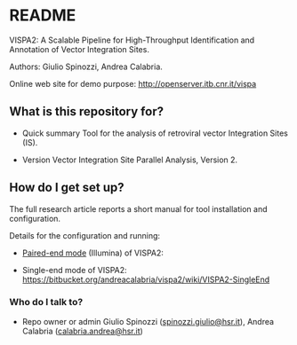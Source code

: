 # README #

VISPA2: A Scalable Pipeline for High-Throughput Identification and Annotation of Vector Integration Sites.

Authors: Giulio Spinozzi, Andrea Calabria.

Online web site for demo purpose: http://openserver.itb.cnr.it/vispa


## What is this repository for? ##

* Quick summary
Tool for the analysis of retroviral vector Integration Sites (IS).

* Version
Vector Integration Site Parallel Analysis, Version 2.


## How do I get set up? ##

The full research article reports a short manual for tool installation and configuration.

Details for the configuration and running:

* [Paired-end mode](https://bitbucket.org/andreacalabria/vispa2/wiki/VISPA2-PairedEnd) (Illumina) of VISPA2:

* Single-end mode of VISPA2:
https://bitbucket.org/andreacalabria/vispa2/wiki/VISPA2-SingleEnd

### Who do I talk to? ###

* Repo owner or admin
Giulio Spinozzi (spinozzi.giulio@hsr.it), Andrea Calabria (calabria.andrea@hsr.it)

